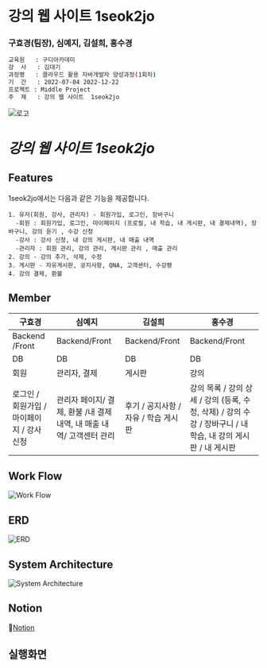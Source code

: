 # 강의 웹 사이트  1seok2jo
### 구효경(팀장), 심예지, 김설희, 홍수경


```bash
교육원   : 구디아카데미
강  사   : 김대기
과정명   : 클라우드 활용 자바개발자 양성과정(1회차)
기  간   : 2022-07-04 2022-12-22
프로젝트 : Middle Project
주  제   : 강의 웹 사이트  1seok2jo
```

![로고](https://github.com/sugang258/1seok2jo/blob/main/logo.png)
# ***강의 웹 사이트  1seok2jo***

## Features

1seok2jo에서는 다음과 같은 기능을 제공합니다.
~~~~~~~~~~~~~~~~~~
1. 유저(회원, 강사, 관리자) - 회원가입, 로그인, 장바구니
  -회원 : 회원가입, 로그인, 마이페이지 (프로필, 내 학습, 내 게시판, 내 결제내역), 장바구니, 강의 듣기 , 수강 신청
  -강사 : 강사 신청, 내 강의 게시판, 내 매출 내역 
  -관리자 : 회원 관리, 강의 관리, 게시판 관리 , 매출 관리
2. 강의 - 강의 추가, 삭제, 수정
3. 게시판 - 자유게시판, 공지사항, QNA, 고객센터, 수강평
4. 강의 결제, 환불
~~~~~~~~~~~~~~~~~~

## Member 

|        구효경          |          심예지            |        김설희      |     홍수경        |
| ------------------------| ------------------------ | ------------------ |------------------ |
|       Backend /Front    |          Backend/Front   |        Backend/Front |        Backend/Front|
|        DB                  |        DB            |        DB             |            DB        |
|회원|관리자, 결제|게시판|강의|
|로그인 / 회원가입 / 마이페이지 / 강사 신청 |관리자 페이지/ 결제, 환불 /내 결제 내역, 내 매출 내역/ 고객센터 관리|후기 / 공지사항 / 자유 / 학습 게시판|강의 목록 / 강의 상세 / 강의 (등록, 수정, 삭제) / 강의 수강 / 장바구니 / 내 학습, 내 강의 게시판 / 내 게시판|

## Work Flow
![Work Flow](https://github.com/sugang258/1seok2jo/blob/main/FLOW.png)

## ERD
![ERD](https://github.com/sugang258/1seok2jo/blob/84733952ae4c2a4ac062fcfabc8c802a974b6492/ERD.jpg)

## System Architecture
![System Architecture](https://github.com/sugang258/1seok2jo/blob/1912d2f043aa1a582c16525ef0413330c6a6790a/SystemArchitecture.png)

## Notion
📕[Notion](https://sugary-sidewalk-812.notion.site/6ec687ba4b9e449d8720a940a654bc2e)

## 실행화면
